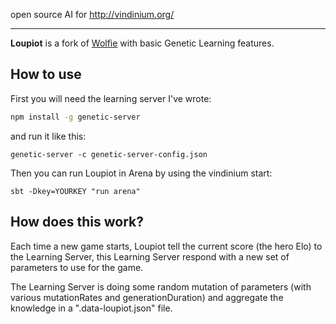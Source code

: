 open source AI for http://vindinium.org/

---

**Loupiot** is a fork of [Wolfie](https://github.com/ornicar/wolfie)
with basic Genetic Learning features.


How to use
---

First you will need the learning server I've wrote:

```bash
npm install -g genetic-server
```

and run it like this:
```
genetic-server -c genetic-server-config.json
```

Then you can run Loupiot in Arena by using the vindinium start:
```
sbt -Dkey=YOURKEY "run arena"
```

How does this work?
---

Each time a new game starts,
Loupiot tell the current score (the hero Elo) to the Learning Server,
this Learning Server respond with a new set of parameters to use for the game.

The Learning Server is doing some random mutation of parameters (with various mutationRates and generationDuration) and aggregate the knowledge in a ".data-loupiot.json" file.
